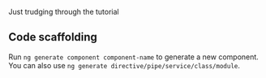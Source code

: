 Just trudging through the tutorial

## Code scaffolding

Run `ng generate component component-name` to generate a new component. You can also use `ng generate directive/pipe/service/class/module`.

